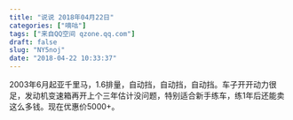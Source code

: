 ```yaml
---
title: "说说 2018年04月22日"
categories: ["嘀咕"]
tags: ["来自QQ空间 qzone.qq.com"]
draft: false
slug: "NY5noj"
date: "2018-04-22 10:33:37"
---
```


2003年6月起亚千里马，1.6排量，自动挡，自动挡，自动挡。车子开开动力很足，发动机变速箱再开上个三年估计没问题，特别适合新手练车，练1年后还能卖这么多钱。现在优惠价5000+。
